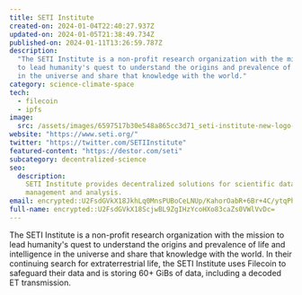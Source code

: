 ```yaml
---
title: SETI Institute
created-on: 2024-01-04T22:40:27.937Z
updated-on: 2024-01-05T21:38:49.734Z
published-on: 2024-01-11T13:26:59.787Z
description:
  "The SETI Institute is a non-profit research organization with the mission
  to lead humanity's quest to understand the origins and prevalence of life and intelligence
  in the universe and share that knowledge with the world."
category: science-climate-space
tech:
  - filecoin
  - ipfs
image:
  src: /assets/images/6597517b30e548a865cc3d71_seti-institute-new-logo-design.png
website: "https://www.seti.org/"
twitter: "https://twitter.com/SETIInstitute"
featured-content: "https://destor.com/seti"
subcategory: decentralized-science
seo:
  description:
    SETI Institute provides decentralized solutions for scientific data
    management and analysis.
email: encrypted::U2FsdGVkX18JkhLq0MnsPUBoCeLNUp/KahorOabR+6Br+4C/ytqPhepTP01eGQkW
full-name: encrypted::U2FsdGVkX18ScjwBL9ZgIHzYcoHXo83caZs0VWlVvDc=
---
```


The SETI Institute is a non-profit research organization with the mission to lead humanity's quest to understand the origins and prevalence of life and intelligence in the universe and share that knowledge with the world. In their continuing search for extraterrestrial life, the SETI Institute uses Filecoin to safeguard their data and is storing 60+ GiBs of data, including a decoded ET transmission.
